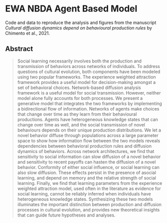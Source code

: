 # EWA NBDA Agent Based Model

Code and data to reproduce the analysis and figures from the manuscript *Cultural diffusion dynamics depend on behavioural production rules* by Chimento et al., 2021.

## Abstract
> Social learning necessarily involves both the production and transmission of behaviors across networks of individuals. To address questions of cultural evolution, both components have been modeled using two popular frameworks. The experience weighted attraction framework provides a useful model for decision-making amongst a set of behavioral choices. Network-based diffusion analysis framework is a useful model for social transmission. However, neither model alone fully accounts for both processes. We present a generative model that integrates the two frameworks by implementing a bidirectional flow of information. Networks of agents make choices that change over time as they learn from their behavioural productions. Agents have heterogeneous knowledge states that can change over time as well, and the social transmission of novel behaviours depends on their unique production distributions. We let a novel behavior diffuse through populations across a large parameter space to show how information flow between the two models reveals dependencies between behavioral production rules and diffusion dynamics of behaviors. Across network architectures, we find that sensitivity to social information can slow diffusion of a novel behavior and sensitivity to recent payoffs can hasten the diffusion of a novel behavior. Conformity of either social influence, or social learning can also slow diffusion. These effects persist in the presence of asocial learning, and depend on memory and the relative strength of social learning. Finally, we find that learning parameters from the experience weighted attraction model, used often in the literature as evidence for social learning, cannot be reliably inferred when individuals have heterogeneous knowledge states. Synthesizing these two models illuminates the important distinction between production and diffusion processes in cultural evolution, and provides new theoretical insights that can guide future hypotheses and analyses.
